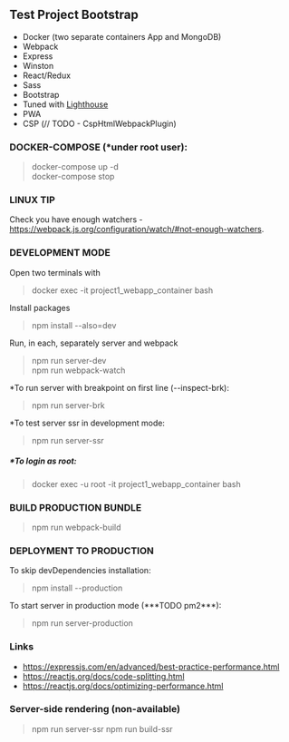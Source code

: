 ## Test Project Bootstrap

- Docker (two separate containers App and MongoDB)
- Webpack
- Express
- Winston
- React/Redux
- Sass
- Bootstrap
- Tuned with [Lighthouse](https://developers.google.com/web/tools/lighthouse)
- PWA
- CSP (// TODO - CspHtmlWebpackPlugin)

### DOCKER-COMPOSE (\*under root user):

> docker-compose up -d  
> docker-compose stop

### LINUX TIP

Check you have enough watchers - https://webpack.js.org/configuration/watch/#not-enough-watchers.

### DEVELOPMENT MODE

Open two terminals with

> docker exec -it project1_webapp_container bash

Install packages

> npm install --also=dev

Run, in each, separately server and webpack

> npm run server-dev  
> npm run webpack-watch

\*To run server with breakpoint on first line (--inspect-brk):

> npm run server-brk

\*To test server ssr in development mode:

> npm run server-ssr

##### \*To login as root:

> docker exec -u root -it project1_webapp_container bash

### BUILD PRODUCTION BUNDLE

> npm run webpack-build

### DEPLOYMENT TO PRODUCTION

To skip devDependencies installation:

> npm install --production

To start server in production mode (\*\*\*TODO pm2\*\*\*):

> npm run server-production

### Links

- https://expressjs.com/en/advanced/best-practice-performance.html
- https://reactjs.org/docs/code-splitting.html
- https://reactjs.org/docs/optimizing-performance.html

### Server-side rendering (non-available)

> npm run server-ssr
> npm run build-ssr
